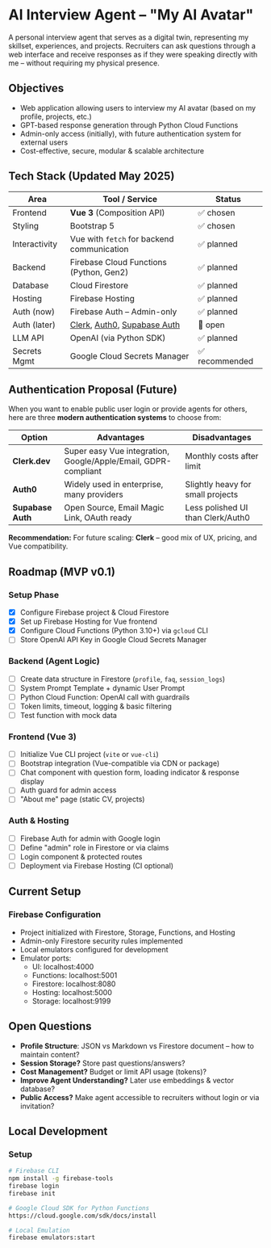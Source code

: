 # AI Interview Agent – "My AI Avatar"

A personal interview agent that serves as a digital twin, representing my skillset, experiences, and projects. Recruiters can ask questions through a web interface and receive responses as if they were speaking directly with me – without requiring my physical presence.

## Objectives

* Web application allowing users to interview my AI avatar (based on my profile, projects, etc.)
* GPT-based response generation through Python Cloud Functions
* Admin-only access (initially), with future authentication system for external users
* Cost-effective, secure, modular & scalable architecture

## Tech Stack (Updated May 2025)

| Area           | Tool / Service                                                                                    | Status      |
| -------------- | ------------------------------------------------------------------------------------------------- | ----------- |
| Frontend       | **Vue 3** (Composition API)                                                                       | ✅ chosen    |
| Styling        | Bootstrap 5                                                                                       | ✅ chosen    |
| Interactivity  | Vue with `fetch` for backend communication                                                         | ✅ planned   |
| Backend        | Firebase Cloud Functions (Python, Gen2)                                                           | ✅ planned   |
| Database       | Cloud Firestore                                                                                   | ✅ planned   |
| Hosting        | Firebase Hosting                                                                                  | ✅ planned   |
| Auth (now)     | Firebase Auth – Admin-only                                                                        | ✅ planned   |
| Auth (later)   | [Clerk](https://clerk.dev), [Auth0](https://auth0.com), [Supabase Auth](https://supabase.com/auth) | 🔲 open     |
| LLM API        | OpenAI (via Python SDK)                                                                           | ✅ planned   |
| Secrets Mgmt   | Google Cloud Secrets Manager                                                                      | ✅ recommended |

##  Authentication Proposal (Future)

When you want to enable public user login or provide agents for others, here are three **modern authentication systems** to choose from:

| Option            | Advantages                                                           | Disadvantages                      |
| ----------------- | -------------------------------------------------------------------- | ---------------------------------- |
| **Clerk.dev**     | Super easy Vue integration, Google/Apple/Email, GDPR-compliant       | Monthly costs after limit         |
| **Auth0**         | Widely used in enterprise, many providers                            | Slightly heavy for small projects  |
| **Supabase Auth** | Open Source, Email Magic Link, OAuth ready                           | Less polished UI than Clerk/Auth0  |

**Recommendation:** For future scaling: **Clerk** – good mix of UX, pricing, and Vue compatibility.

##  Roadmap (MVP v0.1)

###  Setup Phase

* [x] Configure Firebase project & Cloud Firestore
* [x] Set up Firebase Hosting for Vue frontend
* [x] Configure Cloud Functions (Python 3.10+) via `gcloud` CLI
* [ ] Store OpenAI API Key in Google Cloud Secrets Manager

### Backend (Agent Logic)

* [ ] Create data structure in Firestore (`profile`, `faq`, `session_logs`)
* [ ] System Prompt Template + dynamic User Prompt
* [ ] Python Cloud Function: OpenAI call with guardrails
* [ ] Token limits, timeout, logging & basic filtering
* [ ] Test function with mock data

### Frontend (Vue 3)

* [ ] Initialize Vue CLI project (`vite` or `vue-cli`)
* [ ] Bootstrap integration (Vue-compatible via CDN or package)
* [ ] Chat component with question form, loading indicator & response display
* [ ] Auth guard for admin access
* [ ] "About me" page (static CV, projects)

### Auth & Hosting

* [ ] Firebase Auth for admin with Google login
* [ ] Define "admin" role in Firestore or via claims
* [ ] Login component & protected routes
* [ ] Deployment via Firebase Hosting (CI optional)

## Current Setup

### Firebase Configuration
- Project initialized with Firestore, Storage, Functions, and Hosting
- Admin-only Firestore security rules implemented
- Local emulators configured for development
- Emulator ports:
  - UI: localhost:4000
  - Functions: localhost:5001
  - Firestore: localhost:8080
  - Hosting: localhost:5000
  - Storage: localhost:9199

## Open Questions

* **Profile Structure**: JSON vs Markdown vs Firestore document – how to maintain content?
* **Session Storage?** Store past questions/answers?
* **Cost Management?** Budget or limit API usage (tokens)?
* **Improve Agent Understanding?** Later use embeddings & vector database?
* **Public Access?** Make agent accessible to recruiters without login or via invitation?

## Local Development

### Setup

```bash
# Firebase CLI
npm install -g firebase-tools
firebase login
firebase init

# Google Cloud SDK for Python Functions
https://cloud.google.com/sdk/docs/install

# Local Emulation
firebase emulators:start
```
